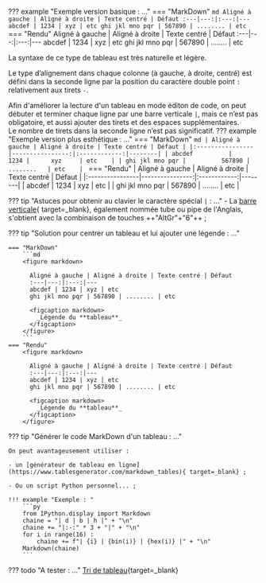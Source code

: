 ??? example "Exemple version basique : ..."
    === "MarkDown"
        ```md
        Aligné à gauche | Aligné à droite | Texte centré | Défaut
        :---|---:|:---:|---
        abcdef | 1234 | xyz | etc
        ghi jkl mno pqr | 567890 | ........ | etc        
        ```
    === "Rendu"
        Aligné à gauche | Aligné à droite | Texte centré | Défaut
        :---|---:|:---:|---
        abcdef | 1234 | xyz | etc
        ghi jkl mno pqr | 567890 | ........ | etc

La syntaxe de ce type de tableau est très naturelle et légère.

Le type d’alignement dans chaque colonne (à gauche, à droite, centré) est défini dans la seconde ligne par la position du caractère double point `:` relativement aux tirets `-`.

Afin d'améliorer la lecture d'un tableau en mode éditon de code,
 on peut débuter et terminer chaque ligne par une barre verticale `|`,
  mais ce n’est pas obligatoire,
   et aussi ajouter des tirets et des espaces supplémentaires.  
Le nombre de tirets dans la seconde ligne n’est pas significatif.
??? example "Exemple version plus esthétique : ..."
    === "MarkDown"
        ```md
        | Aligné à gauche | Aligné à droite | Texte centré | Défaut |
        |:----------------|----------------:|:------------:|--------|
        | abcdef          |            1234 |      xyz     | etc    |
        | ghi jkl mno pqr |          567890 |   ........   | etc    |
        ```
    === "Rendu"
        | Aligné à gauche | Aligné à droite | Texte centré | Défaut |
        |:----------------|----------------:|:------------:|--------|
        | abcdef          |            1234 |      xyz     | etc    |
        | ghi jkl mno pqr |          567890 |   ........   | etc    |

??? tip "Astuces pour obtenir au clavier le caractère spécial `|` : ..." 
    - La [barre verticale](https://fr.wikipedia.org/wiki/Barre_verticale){ target=_blank}, également nommée tube ou pipe de l'Anglais, s'obtient avec la combinaison de touches ++"AltGr"+"6"++ ;    

??? tip "Solution pour centrer un tableau et lui ajouter une légende : ..."

    === "MarkDown"
        ```md
        <figure markdown>
            
          Aligné à gauche | Aligné à droite | Texte centré | Défaut
          :---|---:|:---:|---
          abcdef | 1234 | xyz | etc
          ghi jkl mno pqr | 567890 | ........ | etc
            
          <figcaption markdown>
            _Légende du **tableau**_
          </figcaption>
        </figure>
        ```
    === "Rendu"
        <figure markdown>
            
          Aligné à gauche | Aligné à droite | Texte centré | Défaut
          :---|---:|:---:|---
          abcdef | 1234 | xyz | etc
          ghi jkl mno pqr | 567890 | ........ | etc
            
          <figcaption markdown>
            _Légende du **tableau**_
          </figcaption>
        </figure>            

??? tip "Générer le code MarkDown d'un tableau : ..."

    On peut avantageusement utiliser :
    
    - un [générateur de tableau en ligne](https://www.tablesgenerator.com/markdown_tables){ target=_blank} ;

    - Ou un script Python personnel... ;

    !!! example "Exemple : "
        ```py
        from IPython.display import Markdown
        chaine = "| d | b | h |" + "\n"
        chaine += "|:-:" * 3 + "|" + "\n"
        for i in range(16) :
            chaine += f"| {i} | {bin(i)} | {hex(i)} |" + "\n"
        Markdown(chaine)
        ``` 

??? todo "A tester : ..."
     [Tri de tableau](https://squidfunk.github.io/mkdocs-material/reference/data-tables/#sortable-tables){target=_blank}